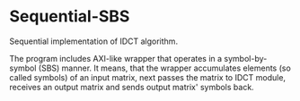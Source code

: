 # Sequential-SBS
Sequential implementation of IDCT algorithm.

The program includes AXI-like wrapper that operates in a symbol-by-symbol (SBS)
manner. It means, that the wrapper accumulates elements (so called symbols)
of an input matrix, next passes the matrix to IDCT module, receives an output
matrix and sends output matrix' symbols back.
